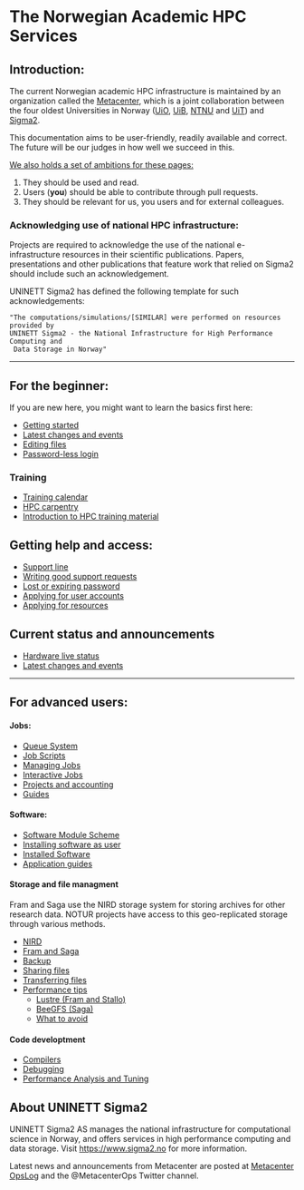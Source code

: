 # The Norwegian Academic HPC Services


## Introduction:

The current Norwegian academic HPC infrastructure is maintained by an organization called the [Metacenter](https://sigma2.no/metacenter), which is a joint collaboration between the four oldest Universities in Norway ([UiO](https://uio.no), [UiB](https://uib.no), [NTNU](https://ntnu.no) and [UiT](https://uit.no)) and [Sigma2](https://www.sigma2.no/).

This documentation aims to be user-friendly, readily available and correct. The future will be our judges in how well we succeed in this.

<u>We also holds a set of ambitions for these pages:</u>

1. They should be used and read.
2. Users (<b>you</b>) should be able to contribute through pull requests.
3. They should be relevant for us, you users and for external colleagues.


### Acknowledging use of national HPC infrastructure:

Projects are required to acknowledge the use of the national e-infrastructure resources in their scientific publications. Papers, presentations and other publications that feature work that relied on Sigma2 should include such an acknowledgement. 

UNINETT Sigma2 has defined the following template for such acknowledgements:

	"The computations/simulations/[SIMILAR] were performed on resources provided by 
	UNINETT Sigma2 - the National Infrastructure for High Performance Computing and
	 Data Storage in Norway"

--------------------------------
## For the beginner:
If you are new here, you might want to learn the basics first here:

* [Getting started](quick/getttingstarted.md)
* [Latest changes and events](https://opslog.sigma2.no)
* [Editing files](faq/emacs.md)
* [Password-less login](faq/ssh.md)

### Training
* [Training calendar](https://www.sigma2.no/events)
* [HPC carpentry](support/hpc_carpentry.md)
* [Introduction to HPC training material](https://sabryr.github.io/hpc-intro/)


## Getting help and access:
* [Support line](help/support.md)
* [Writing good support requests](help/how_to_write_good_support_requests.md)
* [Lost or expiring password](help/password.md)
* [Applying for user accounts](help/account.md)
* [Applying for resources](help/resources.md)

## Current status and announcements
* [Hardware live status](https://www.sigma2.no/hardware-status)
* [Latest changes and events](https://opslog.sigma2.no)

--------------------------------
## For advanced users:
#### Jobs:
* [Queue System](jobs/queue_system.md)
* [Job Scripts](jobs/job_scripts.md)
* [Managing Jobs](jobs/managing_jobs.md)
* [Interactive Jobs](jobs/interactive_jobs.md)
* [Projects and accounting](jobs/projects.md)
* [Guides](jobs/guides.md)

#### Software:
* [Software Module Scheme](apps/modulescheme.md)
* [Installing software as user](apps/userinstallsw.md)
* [Installed Software](apps/which_software_is_installed.md)
* [Application guides](apps/appguides.md)


#### Storage and file managment
Fram and Saga use the NIRD storage system for storing archives for other research data. NOTUR projects have access
to this geo-replicated storage through various methods.

* [NIRD](storage/nird.md)
* [Fram and Saga](storage/clusters.md)
* [Backup](storage/backup.md)
* [Sharing files](storage/data_policy.md)
* [Transferring files](storage/file_transfer.md)
* [Performance tips](storage/performance/overview.md)
    * [Lustre (Fram and Stallo)](storage/performance/lustre.md)
    * [BeeGFS (Saga)](storage/performance/beegfs.md)
    * [What to avoid](storage/performance/what_to_avoid.md)

#### Code developtment
* [Compilers](development/compilers.md)
* [Debugging](development/debugging.md)
* [Performance Analysis and Tuning](development/performance.md)


## About UNINETT Sigma2
UNINETT Sigma2 AS manages the national infrastructure for computational science in Norway, and offers services in high performance computing and data storage.
Visit https://www.sigma2.no for more information.

Latest news and announcements from Metacenter are posted at <a href="https://opslog.sigma2.no" target="_blank">Metacenter OpsLog</a> and the @MetacenterOps Twitter channel.
